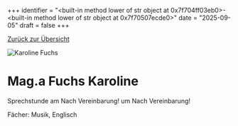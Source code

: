 
+++
identifier = "<built-in method lower of str object at 0x7f704ff03eb0>-<built-in method lower of str object at 0x7f70507ecde0>"
date = "2025-09-05"
draft = false
+++

 [Zurück zur Übersicht](/schule/lehrpersonal/)

<div class="row">
<div class="column">
<img src="/images/personal/Fuchs.jpg" alt="Karoline Fuchs"> 
</div>
<div class="column">

# Mag.a Fuchs Karoline 

Sprechstunde am Nach Vereinbarung! um Nach Vereinbarung!

Fächer: Musik,  Englisch















</div>
</div> 


